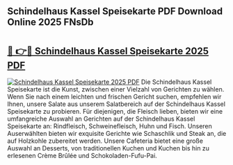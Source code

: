 ## Schindelhaus Kassel Speisekarte PDF Download Online 2025 FNsDb

# <h2><a href="http://gcbji8.nevu.top/?p=Schindelhaus+Kassel+Speisekarte">🔗 👉🔴 Schindelhaus Kassel Speisekarte 2025 PDF</a></h2>

[![Schindelhaus Kassel Speisekarte 2025 PDF](https://i.imgur.com/dBaPXMq.png)](http://gcbji8.nevu.top/?p=Schindelhaus+Kassel+Speisekarte)
Die Schindelhaus Kassel Speisekarte ist die Kunst, zwischen einer Vielzahl von Gerichten zu wählen. Wenn Sie nach einem leichten und frischen Gericht suchen, empfehlen wir Ihnen, unsere Salate aus unserem Salatbereich auf der Schindelhaus Kassel Speisekarte zu probieren. Für diejenigen, die Fleisch lieben, bieten wir eine umfangreiche Auswahl an Gerichten auf der Schindelhaus Kassel Speisekarte an: Rindfleisch, Schweinefleisch, Huhn und Fisch. Unseren Auserwählten bieten wir exquisite Gerichte wie Schaschlik und Steak an, die auf Holzkohle zubereitet werden. Unsere Cafeteria bietet eine große Auswahl an Desserts, von traditionellen Kuchen und Kuchen bis hin zu erlesenen Crème Brûlée und Schokoladen-Fufu-Pai.
